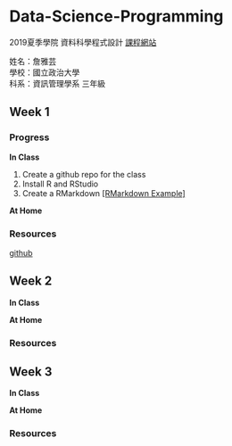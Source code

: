 # Data-Science-Programming
2019夏季學院 資料科學程式設計 [課程網站](https://www.peculab.org/2019/07/03/108-%e5%85%a8%e5%9c%8b%e5%a4%8f%e5%ad%a3%e5%ad%b8%e9%99%a2%e8%aa%b2%e7%a8%8b%e5%85%a7%e5%ae%b9/)

姓名：詹雅芸  
學校：國立政治大學  
科系：資訊管理學系 三年級  

## Week 1
### Progress
**In Class**
1. Create a github repo for the class
2. Install R and RStudio
3. Create a RMarkdown [[RMarkdown Example]](https://chanyayun.github.io/Data-Science-Programming/Week1/R/Example.html)

**At Home**
### Resources
[github](https://www.peculab.org/2019/07/03/108-%e5%85%a8%e5%9c%8b%e5%a4%8f%e5%ad%a3%e5%ad%b8%e9%99%a2%e5%ad%b8%e5%93%a1-github/)


## Week 2
**In Class**

**At Home**
### Resources

## Week 3
**In Class**

**At Home**
### Resources
